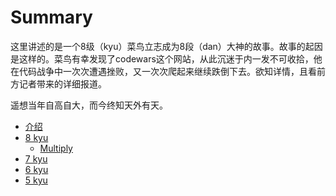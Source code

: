 # Summary

这里讲述的是一个8级（kyu）菜鸟立志成为8段（dan）大神的故事。故事的起因是这样的。菜鸟有幸发现了codewars这个网站，从此沉迷于内一发不可收拾，他在代码战争中一次次遭遇挫败，又一次次爬起来继续跌倒下去。欲知详情，且看前方记者带来的详细报道。

遥想当年自高自大，而今终知天外有天。

* [介绍](README.md)
* [8 kyu](8kyu/README.md)
  * [Multiply](8kyu/multiply.md)
* [7 kyu](7kyu/README.md)
* [6 kyu](6kyu/README.md)
* [5 kyu](5kyu/README.md)
